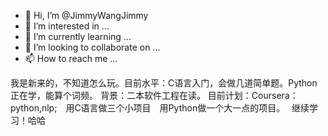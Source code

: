 - 👋 Hi, I’m @JimmyWangJimmy
- 👀 I’m interested in ...
- 🌱 I’m currently learning ...
- 💞️ I’m looking to collaborate on ...
- 📫 How to reach me ...

<!---
JimmyWangJimmy/JimmyWangJimmy is a ✨ special ✨ repository because its `README.md` (this file) appears on your GitHub profile.
You can click the Preview link to take a look at your changes.
--->
我是新来的，不知道怎么玩。目前水平：C语言入门，会做几道简单题。Python正在学，能算个词频。
背景：二本软件工程在读。
目前计划：Coursera：python,nlp;　用C语言做三个小项目　用Python做一个大一点的项目。　
继续学习！哈哈

